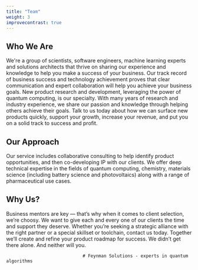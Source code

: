 ```yaml
---
title: "Team"
weight: 3
improvecontrast: true
---
```


## Who We Are

We're a group of scientists, software engineers, machine learning experts and solutions architects that thrive on sharing our experience and knowledge to help you make a success of your business. Our track record of business success and technology achievement proves that clear communication and expert collaboration will help you achieve your business goals. New product research and development, leveraging the power of quantum computing, is our specialty. With many years of research and industry experience, we share our passion and knowledge through helping others achieve their goals. Talk to us today about how we can surface new products quickly, support your growth, increase your revenue, and put you on a solid track to success and profit.

## Our Approach

Our service includes collaborative consulting to help identify product opportunities, and then co-developing IP with our clients. We offer deep technical expertise in the fields of quantum computing, chemistry, materials science (including battery science and  photovoltaics) along with a range of pharmaceutical use cases.

## Why Us?

Business mentors are key — that’s why when it comes to client selection, we’re choosy. We want to give each and every one of our clients the time and support they deserve.  Whether you’re seeking a strategic alliance with the right partner or a special skillset or toolchain, contact us today. Together we’ll create and refine your product roadmap for success. We didn’t get there alone. And neither will you. 


                                 # Feynman Solutions - experts in quantum algorithms
